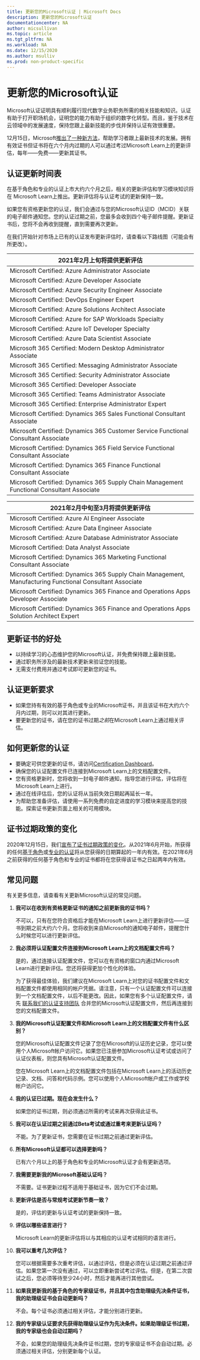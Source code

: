 ```yaml
---
title: 更新您的Microsoft认证 | Microsoft Docs
description: 更新您的Microsoft认证 
documentationcenter: NA 
author: micsullivan
ms.topic: article
ms.tgt_pltfrm: NA
ms.workload: NA
ms.date: 12/15/2020
ms.author: msulliv
ms.prod: non-product-specific
---
```

# 更新您的Microsoft认证

Microsoft认证证明具有顺利履行现代数字业务职务所需的相关技能和知识。认证有助于打开职场机会，证明您的能力有助于组织的数字化转型。而且，鉴于技术在云领域中的发展速度，保持您跟上最新技能的步伐并保持认证有效很重要。

12月15日，Microsoft[推出了一种新方法](https://aka.ms/CertRenewalBlog)，帮助学习者跟上最新技术的发展。拥有有效证书但证书将在六个月内过期的人可以通过考过Microsoft Learn上的更新评估，每年——免费——更新其证书。

## 认证更新时间表

在基于角色和专业的认证上市大约六个月之后，相关的更新评估和学习模块知识将在 Microsoft Learn上推出。更新评估将与认证考试的更新保持一致。

如果您有资格更新您的认证，我们会通过与您的Microsoft认证ID（MCID）关联的电子邮件通知您。您的认证过期之前，您最多会收到四个电子邮件提醒。更新证书后，您将不会再收到提醒，直到需要再次更新。

在我们开始针对市场上已有的认证发布更新评估时，请查看以下路线图（可能会有所更改）。

| 2021年2月上旬将提供更新评估 |
| --- |
| Microsoft Certified: Azure Administrator Associate |
| Microsoft Certified: Azure Developer Associate |
| Microsoft Certified: Azure Security Engineer Associate |
| Microsoft Certified: DevOps Engineer Expert |
| Microsoft Certified: Azure Solutions Architect Associate |
| Microsoft Certified: Azure for SAP Workloads Specialty |
| Microsoft Certified: Azure IoT Developer Specialty |
| Microsoft Certified: Azure Data Scientist Associate |
| Microsoft 365 Certified: Modern Desktop Administrator Associate |
| Microsoft 365 Certified: Messaging Administrator Associate |
| Microsoft 365 Certified: Security Administrator Associate |
| Microsoft 365 Certified: Developer Associate |
| Microsoft 365 Certified: Teams Administrator Associate |
| Microsoft 365 Certified: Enterprise Administrator Expert |
| Microsoft Certified: Dynamics 365 Sales Functional Consultant Associate |
| Microsoft Certified: Dynamics 365 Customer Service Functional Consultant Associate |
| Microsoft Certified: Dynamics 365 Field Service Functional Consultant Associate |
| Microsoft Certified: Dynamics 365 Finance Functional Consultant Associate |
| Microsoft Certified: Dynamics 365 Supply Chain Management Functional Consultant Associate |

| 2021年2月中旬至3月将提供更新评估 |
| --- |
| Microsoft Certified: Azure AI Engineer Associate |
| Microsoft Certified: Azure Data Engineer Associate |
| Microsoft Certified: Azure Database Administrator Associate |
| Microsoft Certified: Data Analyst Associate |
| Microsoft Certified: Dynamics 365 Marketing Functional Consultant Associate |
| Microsoft Certified: Dynamics 365 Supply Chain Management, Manufacturing Functional Consultant Associate |
| Microsoft Certified: Dynamics 365 Finance and Operations Apps Developer Associate |
| Microsoft Certified: Dynamics 365 Finance and Operations Apps Solution Architect Expert |

## 更新证书的好处

- 以持续学习的心态维护您的Microsoft认证，并免费保持跟上最新技能。
- 通过职务所涉及的最新技术更新来验证您的技能。
- 无需支付费用并通过考试即可更新您的证书。

## 认证更新要求

- 如果您持有有效的基于角色或专业的Microsoft证书，并且该证书在大约六个月内过期，则可以对其进行更新。
- 要更新您的证书，请在您的证书过期*之前*在Microsoft Learn上通过相关评估。

## 如何更新您的认证

- 要确定可供您更新的证书，请访问[Certification Dashboard](https://aka.ms/CertDashboard)。
- 确保您的认证配置文件已连接到Microsoft Learn上的文档配置文件。
- 您有资格更新时，您将收到一封电子邮件通知，指导您进行评估，评估将在Microsoft Learn上进行。
- 通过在线评估后，您的认证将从当前失效日期起再延长一年。
- 为帮助您准备评估，请使用一系列免费的自定进度的学习模块来提高您的技能。探索证书更新页面上相关的可用模块。

## 证书过期政策的变化

2020年12月15日，我们[宣布了证书过期政策的变化](https://aka.ms/CertRenewalBlog)。从2021年6月开始，所获得的任何[基于角色](/learn/certifications/browse/?type=role-based)或[专业的认证](/learn/certifications/browse/?type=specialty)将从您获得的日期算起的一年内有效。在2021年6月之前获得的任何基于角色和专业的证书都将在您获得该证书之日起两年内有效。

## 常见问题

有关更多信息，请查看有关更新Microsoft认证的常见问题。

1. **我可以在收到有资格更新证书的通知之前更新我的证书吗？**

    不可以，只有在您符合资格后才能在Microsoft Learn上进行更新评估——证书到期之前大约六个月。您将收到来自Microsoft的通知电子邮件，提醒您什么时候您可以进行更新评估。

2. **我必须将认证配置文件连接到Microsoft Learn上的文档配置文件吗？**

    是的，通过连接认证配置文件，您可以在有资格的窗口内通过Microsoft Learn进行更新评估。您还将获得更加个性化的体验。

    为了获得最佳体验，我们建议在Microsoft Learn上对您的证书配置文件和文档配置文件都使用相同的帐户凭据。请注意，只有一个认证配置文件可以连接到一个文档配置文件，以后不能更改。因此，如果您有多个认证配置文件，请先 [联系我们的认证支持团队](https://aka.ms/mcpforum) 合并您的Microsoft认证配置文件，然后再连接到您的文档配置文件。

3. **我的Microsoft认证配置文件和Microsoft Learn上的文档配置文件有什么区别？**

    您的Microsoft认证配置文件记录了您在Microsoft的认证历史记录，您可以使用个人Microsoft帐户访问它。如果您已注册参加Microsoft认证考试或访问了认证仪表板，则您具有Microsoft认证配置文件。

    您在Microsoft Learn上的文档配置文件包括在Microsoft Learn上的活动历史记录、文档、问答和代码示例。您可以使用个人Microsoft帐户或工作或学校帐户访问它。

4. **我的认证已过期。现在会发生什么？**

    如果您的证书过期，则必须通过所需的考试来再次获得此证书。

5. **我可以在认证过期之前通过Beta考试或通过重考来更新认证吗？**

    不能。为了更新证书，您需要在证书过期之前通过更新评估。

6. **所有Microsoft认证都可以选择更新吗？**

    已有六个月以上的基于角色和专业的Microsoft认证才会有更新选项。

7. **我需要更新我的Microsoft基础认证吗？**

    不需要。证书更新过程不适用于基础证书，因为它们不会过期。

8. **更新评估是否与常规考试更新节奏一致？**

    是的，评估的更新与认证考试的更新保持一致。

9. **评估以哪些语言进行？**

    Microsoft Learn的更新评估将以与其相应的认证考试相同的语言进行。

10. **我可以重考几次评估？**

    您可以根据需要多次重考评估，以通过评估，但是必须在认证过期之前通过评估。如果您第一次没有通过，可以立即重新尝试考过评估。但是，在第二次尝试之后，您必须等待至少24小时，然后才能再进行其他尝试。

11. **如果我更新我的基于角色的专家级证书，并且其中包含助理级先决条件证书，我的助理级证书会自动更新吗？**

    不会。每个证书必须通过相关评估，才能分别进行更新。

12. **我的专家级认证要求先获得助理级认证作为先决条件。如果助理级证书过期，我的专家级也会自动过期吗？**

    不会，如果您的助理级先决条件证书过期，您的专家级证书不会自动过期。必须通过相关评估，分别更新每个认证。
